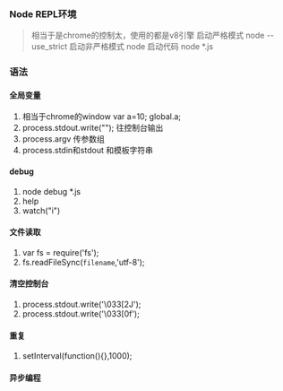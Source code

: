 ### Node REPL环境
> 相当于是chrome的控制太，使用的都是v8引擎
>启动严格模式 node --use_strict
>启动非严格模式 node
>启动代码 node *.js


### 语法
#### 全局变量
   1. 相当于chrome的window
      var a=10; global.a;
   2. process.stdout.write("");    往控制台输出
   3. process.argv 传参数组
   4. process.stdin和stdout 和模板字符串
#### debug
   1. node debug *.js
   2. help
   3. watch("i")
#### 文件读取
   1. var fs = require('fs');
   2. fs.readFileSync(`filename`,'utf-8');
#### 清空控制台
   1. process.stdout.write('\033[2J');
   2. process.stdout.write('\033[0f');
#### 重复
   1. setInterval(function(){},1000);
#### 异步编程
   
